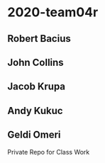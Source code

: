 # 2020-team04r
## Robert Bacius
## John Collins
## Jacob Krupa
## Andy Kukuc
## Geldi Omeri
Private Repo for Class Work
